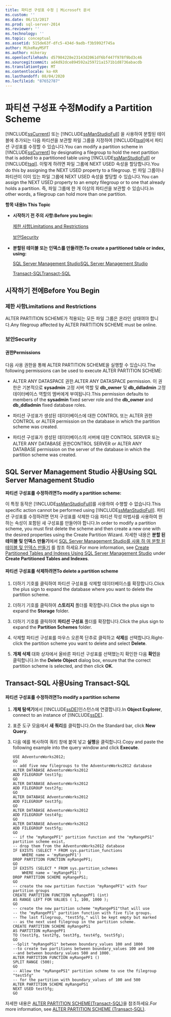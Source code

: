```yaml
---
title: 파티션 구성표 수정 | Microsoft 문서
ms.custom: ''
ms.date: 06/13/2017
ms.prod: sql-server-2014
ms.reviewer: ''
ms.technology: ''
ms.topic: conceptual
ms.assetid: 515de63f-dfc5-434d-9adb-f3b5992f745a
author: MikeRayMSFT
ms.author: mikeray
ms.openlocfilehash: d57984228e23143d2061df6bf447f978f9bd3c46
ms.sourcegitcommit: ad4d92dce894592a259721a1571b1d8736abacdb
ms.translationtype: MT
ms.contentlocale: ko-KR
ms.lasthandoff: 08/04/2020
ms.locfileid: "87652787"
---
```

# <a name="modify-a-partition-scheme"></a><span data-ttu-id="689b0-102">파티션 구성표 수정</span><span class="sxs-lookup"><span data-stu-id="689b0-102">Modify a Partition Scheme</span></span>
  <span data-ttu-id="689b0-103">[!INCLUDE[ssCurrent](../../includes/sscurrent-md.md)] 또는 [!INCLUDE[ssManStudioFull](../../includes/ssmanstudiofull-md.md)] 을 사용하여 분할된 테이블에 추가되는 다음 파티션을 보관할 파일 그룹을 지정하여 [!INCLUDE[tsql](../../includes/tsql-md.md)]에서 파티션 구성표를 수정할 수 있습니다.</span><span class="sxs-lookup"><span data-stu-id="689b0-103">You can modify a partition scheme in [!INCLUDE[ssCurrent](../../includes/sscurrent-md.md)] by designating a filegroup to hold the next partition that is added to a partitioned table using [!INCLUDE[ssManStudioFull](../../includes/ssmanstudiofull-md.md)] or [!INCLUDE[tsql](../../includes/tsql-md.md)].</span></span> <span data-ttu-id="689b0-104">이렇게 하려면 파일 그룹에 NEXT USED 속성을 할당합니다.</span><span class="sxs-lookup"><span data-stu-id="689b0-104">You do this by assigning the NEXT USED property to a filegroup.</span></span> <span data-ttu-id="689b0-105">빈 파일 그룹이나 파티션이 이미 있는 파일 그룹에 NEXT USED 속성을 할당할 수 있습니다.</span><span class="sxs-lookup"><span data-stu-id="689b0-105">You can assign the NEXT USED property to an empty filegroup or to one that already holds a partition.</span></span> <span data-ttu-id="689b0-106">즉, 파일 그룹에 한 개 이상의 파티션을 보관할 수 있습니다.</span><span class="sxs-lookup"><span data-stu-id="689b0-106">In other words, a filegroup can hold more than one partition.</span></span>  
  
 <span data-ttu-id="689b0-107">**항목 내용**</span><span class="sxs-lookup"><span data-stu-id="689b0-107">**In This Topic**</span></span>  
  
-   <span data-ttu-id="689b0-108">**시작하기 전 주의 사항:**</span><span class="sxs-lookup"><span data-stu-id="689b0-108">**Before you begin:**</span></span>  
  
     [<span data-ttu-id="689b0-109">제한 사항</span><span class="sxs-lookup"><span data-stu-id="689b0-109">Limitations and Restrictions</span></span>](#Restrictions)  
  
     [<span data-ttu-id="689b0-110">보안</span><span class="sxs-lookup"><span data-stu-id="689b0-110">Security</span></span>](#Security)  
  
-   <span data-ttu-id="689b0-111">**분할된 테이블 또는 인덱스를 만들려면:**</span><span class="sxs-lookup"><span data-stu-id="689b0-111">**To create a partitioned table or index, using:**</span></span>  
  
     [<span data-ttu-id="689b0-112">SQL Server Management Studio</span><span class="sxs-lookup"><span data-stu-id="689b0-112">SQL Server Management Studio</span></span>](#SSMSProcedure)  
  
     [<span data-ttu-id="689b0-113">Transact-SQL</span><span class="sxs-lookup"><span data-stu-id="689b0-113">Transact-SQL</span></span>](#TsqlProcedure)  
  
##  <a name="before-you-begin"></a><a name="BeforeYouBegin"></a> <span data-ttu-id="689b0-114">시작하기 전에</span><span class="sxs-lookup"><span data-stu-id="689b0-114">Before You Begin</span></span>  
  
###  <a name="limitations-and-restrictions"></a><a name="Restrictions"></a> <span data-ttu-id="689b0-115">제한 사항</span><span class="sxs-lookup"><span data-stu-id="689b0-115">Limitations and Restrictions</span></span>  
 <span data-ttu-id="689b0-116">ALTER PARTITION SCHEME가 적용되는 모든 파일 그룹은 온라인 상태여야 합니다.</span><span class="sxs-lookup"><span data-stu-id="689b0-116">Any filegroup affected by ALTER PARTITION SCHEME must be online.</span></span>  
  
###  <a name="security"></a><a name="Security"></a> <span data-ttu-id="689b0-117">보안</span><span class="sxs-lookup"><span data-stu-id="689b0-117">Security</span></span>  
  
####  <a name="permissions"></a><a name="Permissions"></a> <span data-ttu-id="689b0-118">권한</span><span class="sxs-lookup"><span data-stu-id="689b0-118">Permissions</span></span>  
 <span data-ttu-id="689b0-119">다음 사용 권한을 통해 ALTER PARTITION SCHEME을 실행할 수 있습니다.</span><span class="sxs-lookup"><span data-stu-id="689b0-119">The following permissions can be used to execute ALTER PARTITION SCHEME:</span></span>  
  
-   <span data-ttu-id="689b0-120">ALTER ANY DATASPACE 권한.</span><span class="sxs-lookup"><span data-stu-id="689b0-120">ALTER ANY DATASPACE permission.</span></span> <span data-ttu-id="689b0-121">이 권한은 기본적으로 **sysadmin** 고정 서버 역할 및 **db_owner** 및 **db_ddladmin** 고정 데이터베이스 역할의 멤버에게 부여됩니다.</span><span class="sxs-lookup"><span data-stu-id="689b0-121">This permission defaults to members of the **sysadmin** fixed server role and the **db_owner** and **db_ddladmin** fixed database roles.</span></span>  
  
-   <span data-ttu-id="689b0-122">파티션 구성표가 생성된 데이터베이스에 대한 CONTROL 또는 ALTER 권한</span><span class="sxs-lookup"><span data-stu-id="689b0-122">CONTROL or ALTER permission on the database in which the partition scheme was created.</span></span>  
  
-   <span data-ttu-id="689b0-123">파티션 구성표가 생성된 데이터베이스의 서버에 대한 CONTROL SERVER 또는 ALTER ANY DATABASE 권한</span><span class="sxs-lookup"><span data-stu-id="689b0-123">CONTROL SERVER or ALTER ANY DATABASE permission on the server of the database in which the partition scheme was created.</span></span>  
  
##  <a name="using-sql-server-management-studio"></a><a name="SSMSProcedure"></a> <span data-ttu-id="689b0-124">SQL Server Management Studio 사용</span><span class="sxs-lookup"><span data-stu-id="689b0-124">Using SQL Server Management Studio</span></span>  
 <span data-ttu-id="689b0-125">**파티션 구성표를 수정하려면**</span><span class="sxs-lookup"><span data-stu-id="689b0-125">**To modify a partition scheme:**</span></span>  
  
 <span data-ttu-id="689b0-126">이 특정 동작은 [!INCLUDE[ssManStudioFull](../../includes/ssmanstudiofull-md.md)]를 사용하여 수행할 수 없습니다.</span><span class="sxs-lookup"><span data-stu-id="689b0-126">This specific action cannot be performed using [!INCLUDE[ssManStudioFull](../../includes/ssmanstudiofull-md.md)].</span></span> <span data-ttu-id="689b0-127">파티션 구성표를 수정하려면 먼저 구성표를 삭제한 다음 파티션 작성 마법사를 사용하여 원하는 속성이 포함된 새 구성표를 만들어야 합니다.</span><span class="sxs-lookup"><span data-stu-id="689b0-127">In order to modify a partition scheme, you must first delete the scheme and then create a new one with the desired properties using the Create Partition Wizard.</span></span> <span data-ttu-id="689b0-128">자세한 내용은 **분할 된 테이블 및 인덱스 만들기**에서 [SQL Server Management Studio를 사용 하 여 분할 된 테이블 및 인덱스 만들기](create-partitioned-tables-and-indexes.md#SSMSProcedure) 를 참조 하세요.</span><span class="sxs-lookup"><span data-stu-id="689b0-128">For more information, see [Create Partitioned Tables and Indexes Using SQL Server Management Studio](create-partitioned-tables-and-indexes.md#SSMSProcedure) under **Create Partitioned Tables and Indexes**.</span></span>  
  
#### <a name="to-delete-a-partition-scheme"></a><span data-ttu-id="689b0-129">파티션 구성표를 삭제하려면</span><span class="sxs-lookup"><span data-stu-id="689b0-129">To delete a partition scheme</span></span>  
  
1.  <span data-ttu-id="689b0-130">더하기 기호를 클릭하여 파티션 구성표를 삭제할 데이터베이스를 확장합니다.</span><span class="sxs-lookup"><span data-stu-id="689b0-130">Click the plus sign to expand the database where you want to delete the partition scheme.</span></span>  
  
2.  <span data-ttu-id="689b0-131">더하기 기호를 클릭하여 **스토리지** 폴더를 확장합니다.</span><span class="sxs-lookup"><span data-stu-id="689b0-131">Click the plus sign to expand the **Storage** folder.</span></span>  
  
3.  <span data-ttu-id="689b0-132">더하기 기호를 클릭하여 **파티션 구성표** 폴더를 확장합니다.</span><span class="sxs-lookup"><span data-stu-id="689b0-132">Click the plus sign to expand the **Partition Schemes** folder.</span></span>  
  
4.  <span data-ttu-id="689b0-133">삭제할 파티션 구성표를 마우스 오른쪽 단추로 클릭하고 **삭제**를 선택합니다.</span><span class="sxs-lookup"><span data-stu-id="689b0-133">Right-click the partition scheme you want to delete and select **Delete**.</span></span>  
  
5.  <span data-ttu-id="689b0-134">**개체 삭제** 대화 상자에서 올바른 파티션 구성표를 선택했는지 확인한 다음 **확인**을 클릭합니다.</span><span class="sxs-lookup"><span data-stu-id="689b0-134">In the **Delete Object** dialog box, ensure that the correct partition scheme is selected, and then click **OK**.</span></span>  
  
##  <a name="using-transact-sql"></a><a name="TsqlProcedure"></a> <span data-ttu-id="689b0-135">Transact-SQL 사용</span><span class="sxs-lookup"><span data-stu-id="689b0-135">Using Transact-SQL</span></span>  
  
#### <a name="to-modify-a-partition-scheme"></a><span data-ttu-id="689b0-136">파티션 구성표를 수정하려면</span><span class="sxs-lookup"><span data-stu-id="689b0-136">To modify a partition scheme</span></span>  
  
1.  <span data-ttu-id="689b0-137">**개체 탐색기**에서 [!INCLUDE[ssDE](../../includes/ssde-md.md)]인스턴스에 연결합니다.</span><span class="sxs-lookup"><span data-stu-id="689b0-137">In **Object Explorer**, connect to an instance of [!INCLUDE[ssDE](../../includes/ssde-md.md)].</span></span>  
  
2.  <span data-ttu-id="689b0-138">표준 도구 모음에서 **새 쿼리**를 클릭합니다.</span><span class="sxs-lookup"><span data-stu-id="689b0-138">On the Standard bar, click **New Query**.</span></span>  
  
3.  <span data-ttu-id="689b0-139">다음 예를 복사하여 쿼리 창에 붙여 넣고 **실행**을 클릭합니다.</span><span class="sxs-lookup"><span data-stu-id="689b0-139">Copy and paste the following example into the query window and click **Execute**.</span></span>  
  
    ```  
    USE AdventureWorks2012;  
    GO  
    -- add five new filegroups to the AdventureWorks2012 database  
    ALTER DATABASE AdventureWorks2012  
    ADD FILEGROUP test1fg;  
    GO  
    ALTER DATABASE AdventureWorks2012  
    ADD FILEGROUP test2fg;  
    GO  
    ALTER DATABASE AdventureWorks2012  
    ADD FILEGROUP test3fg;  
    GO  
    ALTER DATABASE AdventureWorks2012  
    ADD FILEGROUP test4fg;  
    GO  
    ALTER DATABASE AdventureWorks2012  
    ADD FILEGROUP test5fg;  
    GO  
    -- if the "myRangePF1" partition function and the "myRangePS1" partition scheme exist,  
    -- drop them from the AdventureWorks2012 database  
    IF EXISTS (SELECT * FROM sys.partition_functions  
        WHERE name = 'myRangePF1')  
    DROP PARTITION FUNCTION myRangePF1;  
    GO  
    IF EXISTS (SELECT * FROM sys.partition_schemes  
        WHERE name = 'myRangePS1')  
    DROP PARTITION SCHEME myRangePS1;  
    GO  
    -- create the new partition function "myRangePF1" with four partition groups  
    CREATE PARTITION FUNCTION myRangePF1 (int)  
    AS RANGE LEFT FOR VALUES ( 1, 100, 1000 );  
    GO  
    -- create the new partition scheme "myRangePS1"that will use   
    -- the "myRangePF1" partition function with five file groups.  
    -- The last filegroup, "test5fg," will be kept empty but marked  
    -- as the next used filegroup in the partition scheme.  
    CREATE PARTITION SCHEME myRangePS1  
    AS PARTITION myRangePF1  
    TO (test1fg, test2fg, test3fg, test4fg, test5fg);  
    GO  
    --Split "myRangePS1" between boundary_values 100 and 1000  
    --to create two partitions between boundary_values 100 and 500  
    --and between boundary_values 500 and 1000.  
    ALTER PARTITION FUNCTION myRangePF1 ()  
    SPLIT RANGE (500);  
    GO  
    -- Allow the "myRangePS1" partition scheme to use the filegroup "test5fg"  
    -- for the partition with boundary_values of 100 and 500  
    ALTER PARTITION SCHEME myRangePS1  
    NEXT USED test5fg;  
    GO  
    ```  
  
 <span data-ttu-id="689b0-140">자세한 내용은 [ALTER PARTITION SCHEME&#40;Transact-SQL&#41;](/sql/t-sql/statements/alter-partition-scheme-transact-sql)을 참조하세요.</span><span class="sxs-lookup"><span data-stu-id="689b0-140">For more information, see [ALTER PARTITION SCHEME &#40;Transact-SQL&#41;](/sql/t-sql/statements/alter-partition-scheme-transact-sql).</span></span>  
  
  
